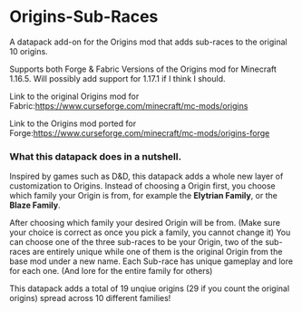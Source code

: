 # Origins-Sub-Races
A datapack add-on for the Origins mod that adds sub-races to the original 10 origins.

Supports both Forge & Fabric Versions of the Origins mod for Minecraft 1.16.5. Will possibly add support for 1.17.1 if I think I should.

Link to the original Origins mod for Fabric:https://www.curseforge.com/minecraft/mc-mods/origins 

Link to the Origins mod ported for Forge:https://www.curseforge.com/minecraft/mc-mods/origins-forge

### What this datapack does in a nutshell.
Inspired by games such as D&D, this datapack adds a whole new layer of customization to Origins. Instead of choosing a Origin first, you choose which family your Origin is from, for example the **Elytrian Family**, or the **Blaze Family**.

After choosing which family your desired Origin will be from. (Make sure your choice is correct as once you pick a family, you cannot change it) You can choose one of the three sub-races to be your Origin, two of the sub-races are entirely unique while one of them is the original Origin from the base mod under a new name. Each Sub-race has unique gameplay and lore for each one. (And lore for the entire family for others)

This datapack adds a total of 19 unqiue origins (29 if you count the original origins) spread across 10 different families!
